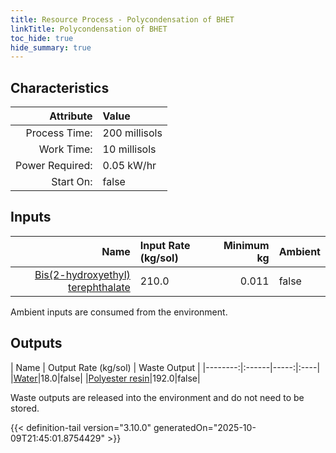```yaml
---
title: Resource Process - Polycondensation of BHET
linkTitle: Polycondensation of BHET
toc_hide: true
hide_summary: true
---
```

<!-- This is generated by the MarsSim HelpGenertor, do not edit. -->

## Characteristics

| Attribute      | Value |
|--------:|:------|
|Process Time:|200 millisols|
|Work Time:|10 millisols|
|Power Required:|0.05 kW/hr|
|Start On:|false|

## Inputs
| Name      | Input Rate (kg/sol) | Minimum kg | Ambient |
|--------:|:------|-----:|:----|
|[Bis(2-hydroxyethyl) terephthalate](/docs/definitions/resource/bis-2-hydroxyethyl--terephthalate)|210.0|0.011|false|

Ambient inputs are consumed from the environment.

## Outputs
| Name      | Output Rate (kg/sol) | Waste Output |
|--------:|:------|-----:|:----|
|[Water](/docs/definitions/resource/water)|18.0|false|
|[Polyester resin](/docs/definitions/resource/polyester-resin)|192.0|false|

Waste outputs are released into the environment and do not need to be stored.


{{< definition-tail version="3.10.0" generatedOn="2025-10-09T21:45:01.8754429" >}}



